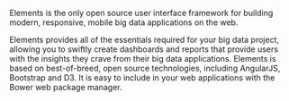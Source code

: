 Elements is the only open source user interface framework for building modern, responsive, mobile big data applications on the web. 

Elements provides all of the essentials required for your big data project, allowing you to swiftly create dashboards and reports that provide users with the
insights they crave from their big data applications. Elements is based on best-of-breed, open source technologies, including AngularJS,
Bootstrap and D3. It is easy to include in your web applications with the Bower web package manager.
